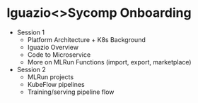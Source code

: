 # Iguazio<>Sycomp Onboarding

- Session 1
    - Platform Architecture + K8s Background
    - Iguazio Overview
    - Code to Microservice
    - More on MLRun Functions (import, export, marketplace)
- Session 2
    - MLRun projects
    - KubeFlow pipelines
    - Training/serving pipeline flow